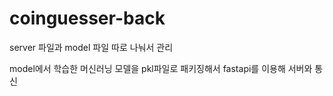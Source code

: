 # coinguesser-back

server 파일과 model 파일 따로 나눠서 관리

model에서 학습한 머신러닝 모델을 pkl파일로 패키징해서 fastapi를 이용해 서버와 통신
